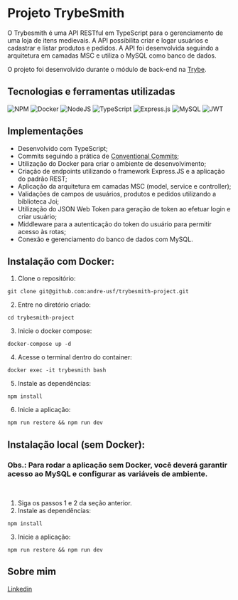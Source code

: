 # Projeto TrybeSmith

O Trybesmith é uma API RESTful em TypeScript para o gerenciamento de uma loja de itens medievais. A API possibilita criar e logar usuários e cadastrar e listar produtos e pedidos. A API foi desenvolvida seguindo a arquitetura em camadas MSC e utiliza o MySQL como banco de dados.

O projeto foi desenvolvido durante o módulo de back-end na [Trybe](https://www.betrybe.com/).

## Tecnologias e ferramentas utilizadas 

![NPM](https://img.shields.io/badge/NPM-%23CB3837.svg?style=for-the-badge&logo=npm&logoColor=white)
![Docker](https://img.shields.io/badge/docker-%230db7ed.svg?style=for-the-badge&logo=docker&logoColor=white)
![NodeJS](https://img.shields.io/badge/node.js-6DA55F?style=for-the-badge&logo=node.js&logoColor=white)
![TypeScript](https://img.shields.io/badge/typescript-%23007ACC.svg?style=for-the-badge&logo=typescript&logoColor=white)
![Express.js](https://img.shields.io/badge/express.js-%23404d59.svg?style=for-the-badge&logo=express&logoColor=%2361DAFB)
![MySQL](https://img.shields.io/badge/mysql-%2300f.svg?style=for-the-badge&logo=mysql&logoColor=white)
![JWT](https://img.shields.io/badge/JWT-black?style=for-the-badge&logo=JSON%20web%20tokens)


## Implementações

- Desenvolvido com TypeScript;
- Commits seguindo a prática de [Conventional Commits](https://www.conventionalcommits.org/en/v1.0.0/);
- Utilização do Docker para criar o ambiente de desenvolvimento;
- Criação de endpoints utilizando o framework Express.JS e a aplicação do padrão REST;
- Aplicação da arquitetura em camadas MSC (model, service e controller);
- Validações de campos de usuários, produtos e pedidos utilizando a biblioteca Joi;
- Utilização do JSON Web Token para geração de token ao efetuar login e criar usuário;
- Middleware para a autenticação do token do usuário para permitir acesso às rotas;
- Conexão e gerenciamento do banco de dados com MySQL.

## Instalação com Docker:

1. Clone o repositório:

```
git clone git@github.com:andre-usf/trybesmith-project.git
```

2. Entre no diretório criado:

```
cd trybesmith-project
```

3. Inicie o docker compose:

```
docker-compose up -d
```

4. Acesse o terminal dentro do container:

```
docker exec -it trybesmith bash
```

5. Instale as dependências:

```
npm install
```

6. Inicie a aplicação:

```
npm run restore && npm run dev
```

## Instalação local (sem Docker):

### Obs.: Para rodar a aplicação sem Docker, você deverá garantir acesso ao MySQL e configurar as variáveis de ambiente. 

<br>

1. Siga os passos 1 e 2 da seção anterior.
2. Instale as dependências:
```
npm install
```
3. Inicie a aplicação:

```
npm run restore && npm run dev
```

## Sobre mim

[Linkedin](https://www.linkedin.com/in/andrefretta/)

<!-- Olá, Tryber!
Esse é apenas um arquivo inicial para o README do seu projeto no qual você pode customizar e reutilizar todas as vezes que for executar o trybe-publisher.

Para deixá-lo com a sua cara, basta alterar o seguinte arquivo da sua máquina: ~/.student-repo-publisher/custom/_NEW_README.md

É essencial que você preencha esse documento por conta própria, ok?
Não deixe de usar nossas dicas de escrita de README de projetos, e deixe sua criatividade brilhar!
:warning: IMPORTANTE: você precisa deixar nítido:
- quais arquivos/pastas foram desenvolvidos por você; 
- quais arquivos/pastas foram desenvolvidos por outra pessoa estudante;
- quais arquivos/pastas foram desenvolvidos pela Trybe.
-->